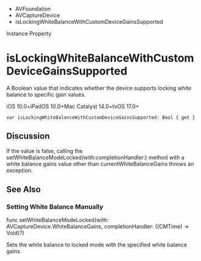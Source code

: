 

- AVFoundation
- AVCaptureDevice
-  isLockingWhiteBalanceWithCustomDeviceGainsSupported 

Instance Property

# isLockingWhiteBalanceWithCustomDeviceGainsSupported

A Boolean value that indicates whether the device supports locking white balance to specific gain values.

iOS 10.0+iPadOS 10.0+Mac Catalyst 14.0+tvOS 17.0+

``` source
var isLockingWhiteBalanceWithCustomDeviceGainsSupported: Bool { get }
```

## Discussion

If the value is false, calling the setWhiteBalanceModeLocked(with:completionHandler:) method with a white balance gains value other than currentWhiteBalanceGains throws an exception.

## See Also

### Setting White Balance Manually

func setWhiteBalanceModeLocked(with: AVCaptureDevice.WhiteBalanceGains, completionHandler: ((CMTime) -> Void)?)

Sets the white balance to locked mode with the specified white balance gains.

